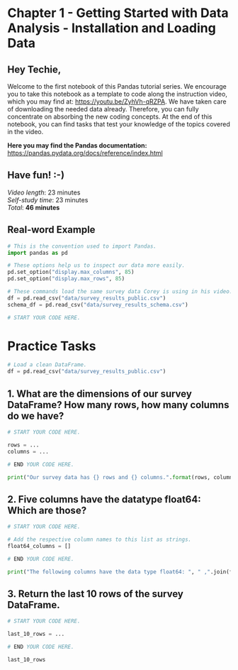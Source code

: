 # Chapter 1 - Getting Started with Data Analysis - Installation and Loading Data   
## Hey Techie,   
Welcome to the first notebook of this Pandas tutorial series. We encourage you to take this notebook as a template to code along the instruction video, which you may find at: https://youtu.be/ZyhVh-qRZPA. We have taken care of downloading the needed data already. Therefore, you can fully concentrate on absorbing the new coding concepts. At the end of this notebook, you can find tasks that test your knowledge of the topics covered in the video.    

**Here you may find the Pandas documentation:** https://pandas.pydata.org/docs/reference/index.html  
## Have fun! :-)   
*Video length*: 23 minutes   
*Self-study time*: 23 minutes   
*Total*: **46 minutes**

## Real-word Example

```python
# This is the convention used to import Pandas.
import pandas as pd
```

```python
# These options help us to inspect our data more easily.
pd.set_option("display.max_columns", 85)
pd.set_option("display.max_rows", 85)
```

```python
# These commands load the same survey data Corey is using in his video.
df = pd.read_csv("data/survey_results_public.csv")
schema_df = pd.read_csv("data/survey_results_schema.csv")
```

```python
# START YOUR CODE HERE.

```

# Practice Tasks  

```python
# Load a clean DataFrame.
df = pd.read_csv("data/survey_results_public.csv")
```

## 1. What are the dimensions of our survey DataFrame? How many rows, how many columns do we have?   

```python
# START YOUR CODE HERE.

rows = ...
columns = ...

# END YOUR CODE HERE.

print("Our survey data has {} rows and {} columns.".format(rows, columns))
```


## 2. Five columns have the datatype float64: Which are those?   

```python
# START YOUR CODE HERE.

# Add the respective column names to this list as strings.
float64_columns = []  

# END YOUR CODE HERE.

print("The following columns have the data type float64: ", " ,".join(float64_columns))
```

## 3. Return the last 10 rows of the survey DataFrame.   

```python
# START YOUR CODE HERE.

last_10_rows = ...

# END YOUR CODE HERE.

last_10_rows
```

